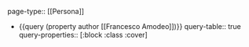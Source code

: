 page-type:: [[Persona]]

- {{query (property author [[Francesco Amodeo]])}}
  query-table:: true
  query-properties:: [:block :class :cover]